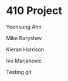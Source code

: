 410 Project
============================

Yoonsung Ahn

Mike Baryshev

Kieran Harrison

Ivo Marjanovic

Testing git
